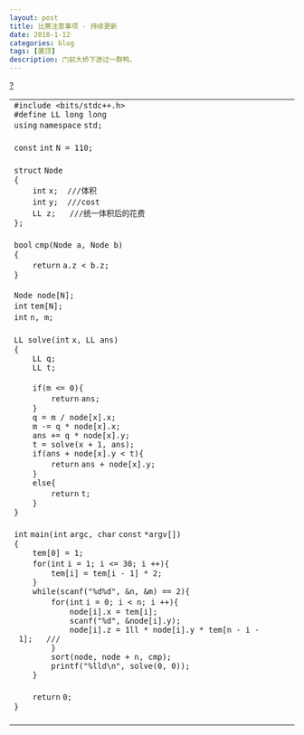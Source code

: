 ```yaml
---
layout: post
title: 比赛注意事项 - 持续更新
date: 2018-1-12
categories: blog
tags: [置顶]
description: 门前大桥下游过一群鸭。
---
```


<link rel='stylesheet' type='text/css' href='http://tools.oschina.net/js/syntaxhighlighter_3.0.83/styles/shCoreDefault.css'/><div id="highlighter_704914" class="syntaxhighlighter nogutter  c"><div class="toolbar"><span><a href="#" class="toolbar_item command_help help">?</a></span></div><table border="0" cellpadding="0" cellspacing="0"><tbody><tr><td class="code"><div class="container"><div class="line number1 index0 alt2"><code class="c preprocessor">#include&nbsp;&lt;bits/stdc++.h&gt;&nbsp;&nbsp;</code></div><div class="line number2 index1 alt1"><code class="c preprocessor">#define&nbsp;LL&nbsp;long&nbsp;long&nbsp;&nbsp;</code></div><div class="line number3 index2 alt2"><code class="c keyword bold">using</code>&nbsp;<code class="c keyword bold">namespace</code>&nbsp;<code class="c plain">std;&nbsp;&nbsp;</code></div><div class="line number4 index3 alt1"><code class="c spaces">&nbsp;&nbsp;</code>&nbsp;</div><div class="line number5 index4 alt2"><code class="c keyword bold">const</code>&nbsp;<code class="c color1 bold">int</code>&nbsp;<code class="c plain">N&nbsp;=&nbsp;110;&nbsp;&nbsp;</code></div><div class="line number6 index5 alt1"><code class="c spaces">&nbsp;&nbsp;</code>&nbsp;</div><div class="line number7 index6 alt2"><code class="c keyword bold">struct</code>&nbsp;<code class="c plain">Node&nbsp;&nbsp;</code></div><div class="line number8 index7 alt1"><code class="c plain">{&nbsp;&nbsp;</code></div><div class="line number9 index8 alt2"><code class="c spaces">&nbsp;&nbsp;&nbsp;&nbsp;</code><code class="c color1 bold">int</code>&nbsp;<code class="c plain">x;&nbsp;&nbsp;</code><code class="c comments">///体积&nbsp;&nbsp;</code></div><div class="line number10 index9 alt1"><code class="c spaces">&nbsp;&nbsp;&nbsp;&nbsp;</code><code class="c color1 bold">int</code>&nbsp;<code class="c plain">y;&nbsp;&nbsp;</code><code class="c comments">///cost&nbsp;&nbsp;</code></div><div class="line number11 index10 alt2"><code class="c spaces">&nbsp;&nbsp;&nbsp;&nbsp;</code><code class="c plain">LL&nbsp;z;&nbsp;&nbsp;&nbsp;</code><code class="c comments">///统一体积后的花费&nbsp;&nbsp;</code></div><div class="line number12 index11 alt1"><code class="c plain">};&nbsp;&nbsp;</code></div><div class="line number13 index12 alt2"><code class="c spaces">&nbsp;&nbsp;</code>&nbsp;</div><div class="line number14 index13 alt1"><code class="c color1 bold">bool</code>&nbsp;<code class="c plain">cmp(Node&nbsp;a,&nbsp;Node&nbsp;b)&nbsp;&nbsp;</code></div><div class="line number15 index14 alt2"><code class="c plain">{&nbsp;&nbsp;</code></div><div class="line number16 index15 alt1"><code class="c spaces">&nbsp;&nbsp;&nbsp;&nbsp;</code><code class="c keyword bold">return</code>&nbsp;<code class="c plain">a.z&nbsp;&lt;&nbsp;b.z;&nbsp;&nbsp;</code></div><div class="line number17 index16 alt2"><code class="c plain">}&nbsp;&nbsp;</code></div><div class="line number18 index17 alt1"><code class="c spaces">&nbsp;&nbsp;</code>&nbsp;</div><div class="line number19 index18 alt2"><code class="c plain">Node&nbsp;node[N];&nbsp;&nbsp;</code></div><div class="line number20 index19 alt1"><code class="c color1 bold">int</code>&nbsp;<code class="c plain">tem[N];&nbsp;&nbsp;</code></div><div class="line number21 index20 alt2"><code class="c color1 bold">int</code>&nbsp;<code class="c plain">n,&nbsp;m;&nbsp;&nbsp;</code></div><div class="line number22 index21 alt1"><code class="c spaces">&nbsp;&nbsp;</code>&nbsp;</div><div class="line number23 index22 alt2"><code class="c plain">LL&nbsp;solve(</code><code class="c color1 bold">int</code>&nbsp;<code class="c plain">x,&nbsp;LL&nbsp;ans)&nbsp;&nbsp;</code></div><div class="line number24 index23 alt1"><code class="c plain">{&nbsp;&nbsp;</code></div><div class="line number25 index24 alt2"><code class="c spaces">&nbsp;&nbsp;&nbsp;&nbsp;</code><code class="c plain">LL&nbsp;q;&nbsp;&nbsp;</code></div><div class="line number26 index25 alt1"><code class="c spaces">&nbsp;&nbsp;&nbsp;&nbsp;</code><code class="c plain">LL&nbsp;t;&nbsp;&nbsp;</code></div><div class="line number27 index26 alt2"><code class="c spaces">&nbsp;&nbsp;</code>&nbsp;</div><div class="line number28 index27 alt1"><code class="c spaces">&nbsp;&nbsp;&nbsp;&nbsp;</code><code class="c keyword bold">if</code><code class="c plain">(m&nbsp;&lt;=&nbsp;0){&nbsp;&nbsp;</code></div><div class="line number29 index28 alt2"><code class="c spaces">&nbsp;&nbsp;&nbsp;&nbsp;&nbsp;&nbsp;&nbsp;&nbsp;</code><code class="c keyword bold">return</code>&nbsp;<code class="c plain">ans;&nbsp;&nbsp;</code></div><div class="line number30 index29 alt1"><code class="c spaces">&nbsp;&nbsp;&nbsp;&nbsp;</code><code class="c plain">}&nbsp;&nbsp;</code></div><div class="line number31 index30 alt2"><code class="c spaces">&nbsp;&nbsp;&nbsp;&nbsp;</code><code class="c plain">q&nbsp;=&nbsp;m&nbsp;/&nbsp;node[x].x;&nbsp;&nbsp;</code></div><div class="line number32 index31 alt1"><code class="c spaces">&nbsp;&nbsp;&nbsp;&nbsp;</code><code class="c plain">m&nbsp;-=&nbsp;q&nbsp;*&nbsp;node[x].x;&nbsp;&nbsp;</code></div><div class="line number33 index32 alt2"><code class="c spaces">&nbsp;&nbsp;&nbsp;&nbsp;</code><code class="c plain">ans&nbsp;+=&nbsp;q&nbsp;*&nbsp;node[x].y;&nbsp;&nbsp;</code></div><div class="line number34 index33 alt1"><code class="c spaces">&nbsp;&nbsp;&nbsp;&nbsp;</code><code class="c plain">t&nbsp;=&nbsp;solve(x&nbsp;+&nbsp;1,&nbsp;ans);&nbsp;&nbsp;</code></div><div class="line number35 index34 alt2"><code class="c spaces">&nbsp;&nbsp;&nbsp;&nbsp;</code><code class="c keyword bold">if</code><code class="c plain">(ans&nbsp;+&nbsp;node[x].y&nbsp;&lt;&nbsp;t){&nbsp;&nbsp;</code></div><div class="line number36 index35 alt1"><code class="c spaces">&nbsp;&nbsp;&nbsp;&nbsp;&nbsp;&nbsp;&nbsp;&nbsp;</code><code class="c keyword bold">return</code>&nbsp;<code class="c plain">ans&nbsp;+&nbsp;node[x].y;&nbsp;&nbsp;</code></div><div class="line number37 index36 alt2"><code class="c spaces">&nbsp;&nbsp;&nbsp;&nbsp;</code><code class="c plain">}&nbsp;&nbsp;</code></div><div class="line number38 index37 alt1"><code class="c spaces">&nbsp;&nbsp;&nbsp;&nbsp;</code><code class="c keyword bold">else</code><code class="c plain">{&nbsp;&nbsp;</code></div><div class="line number39 index38 alt2"><code class="c spaces">&nbsp;&nbsp;&nbsp;&nbsp;&nbsp;&nbsp;&nbsp;&nbsp;</code><code class="c keyword bold">return</code>&nbsp;<code class="c plain">t;&nbsp;&nbsp;</code></div><div class="line number40 index39 alt1"><code class="c spaces">&nbsp;&nbsp;&nbsp;&nbsp;</code><code class="c plain">}&nbsp;&nbsp;</code></div><div class="line number41 index40 alt2"><code class="c plain">}&nbsp;&nbsp;</code></div><div class="line number42 index41 alt1"><code class="c spaces">&nbsp;&nbsp;</code>&nbsp;</div><div class="line number43 index42 alt2"><code class="c color1 bold">int</code>&nbsp;<code class="c plain">main(</code><code class="c color1 bold">int</code>&nbsp;<code class="c plain">argc,&nbsp;</code><code class="c color1 bold">char</code>&nbsp;<code class="c keyword bold">const</code>&nbsp;<code class="c plain">*argv[])&nbsp;&nbsp;</code></div><div class="line number44 index43 alt1"><code class="c plain">{&nbsp;&nbsp;</code></div><div class="line number45 index44 alt2"><code class="c spaces">&nbsp;&nbsp;&nbsp;&nbsp;</code><code class="c plain">tem[0]&nbsp;=&nbsp;1;&nbsp;&nbsp;</code></div><div class="line number46 index45 alt1"><code class="c spaces">&nbsp;&nbsp;&nbsp;&nbsp;</code><code class="c keyword bold">for</code><code class="c plain">(</code><code class="c color1 bold">int</code>&nbsp;<code class="c plain">i&nbsp;=&nbsp;1;&nbsp;i&nbsp;&lt;=&nbsp;30;&nbsp;i&nbsp;++){&nbsp;&nbsp;</code></div><div class="line number47 index46 alt2"><code class="c spaces">&nbsp;&nbsp;&nbsp;&nbsp;&nbsp;&nbsp;&nbsp;&nbsp;</code><code class="c plain">tem[i]&nbsp;=&nbsp;tem[i&nbsp;-&nbsp;1]&nbsp;*&nbsp;2;&nbsp;&nbsp;</code></div><div class="line number48 index47 alt1"><code class="c spaces">&nbsp;&nbsp;&nbsp;&nbsp;</code><code class="c plain">}&nbsp;&nbsp;</code></div><div class="line number49 index48 alt2"><code class="c spaces">&nbsp;&nbsp;&nbsp;&nbsp;</code><code class="c keyword bold">while</code><code class="c plain">(</code><code class="c functions bold">scanf</code><code class="c plain">(</code><code class="c string">"%d%d"</code><code class="c plain">,&nbsp;&amp;n,&nbsp;&amp;m)&nbsp;==&nbsp;2){&nbsp;&nbsp;</code></div><div class="line number50 index49 alt1"><code class="c spaces">&nbsp;&nbsp;&nbsp;&nbsp;&nbsp;&nbsp;&nbsp;&nbsp;</code><code class="c keyword bold">for</code><code class="c plain">(</code><code class="c color1 bold">int</code>&nbsp;<code class="c plain">i&nbsp;=&nbsp;0;&nbsp;i&nbsp;&lt;&nbsp;n;&nbsp;i&nbsp;++){&nbsp;&nbsp;</code></div><div class="line number51 index50 alt2"><code class="c spaces">&nbsp;&nbsp;&nbsp;&nbsp;&nbsp;&nbsp;&nbsp;&nbsp;&nbsp;&nbsp;&nbsp;&nbsp;</code><code class="c plain">node[i].x&nbsp;=&nbsp;tem[i];&nbsp;&nbsp;</code></div><div class="line number52 index51 alt1"><code class="c spaces">&nbsp;&nbsp;&nbsp;&nbsp;&nbsp;&nbsp;&nbsp;&nbsp;&nbsp;&nbsp;&nbsp;&nbsp;</code><code class="c functions bold">scanf</code><code class="c plain">(</code><code class="c string">"%d"</code><code class="c plain">,&nbsp;&amp;node[i].y);&nbsp;&nbsp;</code></div><div class="line number53 index52 alt2"><code class="c spaces">&nbsp;&nbsp;&nbsp;&nbsp;&nbsp;&nbsp;&nbsp;&nbsp;&nbsp;&nbsp;&nbsp;&nbsp;</code><code class="c plain">node[i].z&nbsp;=&nbsp;1ll&nbsp;*&nbsp;node[i].y&nbsp;*&nbsp;tem[n&nbsp;-&nbsp;i&nbsp;-&nbsp;1];&nbsp;&nbsp;&nbsp;</code><code class="c comments">///&nbsp;&nbsp;</code></div><div class="line number54 index53 alt1"><code class="c spaces">&nbsp;&nbsp;&nbsp;&nbsp;&nbsp;&nbsp;&nbsp;&nbsp;</code><code class="c plain">}&nbsp;&nbsp;</code></div><div class="line number55 index54 alt2"><code class="c spaces">&nbsp;&nbsp;&nbsp;&nbsp;&nbsp;&nbsp;&nbsp;&nbsp;</code><code class="c plain">sort(node,&nbsp;node&nbsp;+&nbsp;n,&nbsp;cmp);&nbsp;&nbsp;</code></div><div class="line number56 index55 alt1"><code class="c spaces">&nbsp;&nbsp;&nbsp;&nbsp;&nbsp;&nbsp;&nbsp;&nbsp;</code><code class="c functions bold">printf</code><code class="c plain">(</code><code class="c string">"%lld\n"</code><code class="c plain">,&nbsp;solve(0,&nbsp;0));&nbsp;&nbsp;</code></div><div class="line number57 index56 alt2"><code class="c spaces">&nbsp;&nbsp;&nbsp;&nbsp;</code><code class="c plain">}&nbsp;&nbsp;</code></div><div class="line number58 index57 alt1"><code class="c spaces">&nbsp;&nbsp;</code>&nbsp;</div><div class="line number59 index58 alt2"><code class="c spaces">&nbsp;&nbsp;&nbsp;&nbsp;</code><code class="c keyword bold">return</code>&nbsp;<code class="c plain">0;&nbsp;&nbsp;</code></div><div class="line number60 index59 alt1"><code class="c plain">}&nbsp;</code></div><div class="line number61 index60 alt2"><code class="c spaces">&nbsp;&nbsp;&nbsp;</code>&nbsp;</div></div></td></tr></tbody></table></div>
